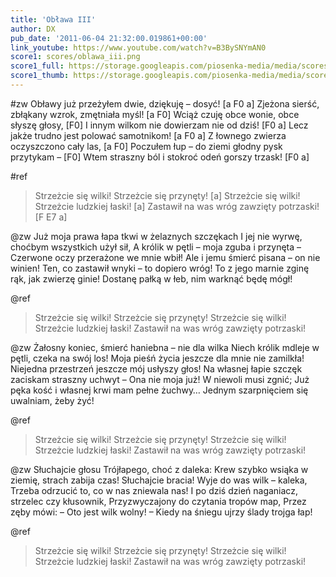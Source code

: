 ```yaml
---
title: 'Obława III'
author: DX
pub_date: '2011-06-04 21:32:00.019861+00:00'
link_youtube: https://www.youtube.com/watch?v=B3BySNYmAN0
score1: scores/oblawa_iii.png
score1_full: https://storage.googleapis.com/piosenka-media/media/scores/oblawa_iii.png
score1_thumb: https://storage.googleapis.com/piosenka-media/media/scores/oblawa_iii.png.180x0_q85_upscale.jpg
---
```


#zw
Obławy już przeżyłem dwie, dziękuję – dosyć! [a F0 a]
Zjeżona sierść, zbłąkany wzrok, zmętniała myśl! [a F0]
Wciąż czuję obce wonie, obce słyszę głosy, [F0]
I innym wilkom nie dowierzam nie od dziś! [F0 a]
Lecz jakże trudno jest polować samotnikom! [a F0 a]
Z łownego zwierza oczyszczono cały las, [a F0]
Poczułem łup – do ziemi głodny pysk przytykam – [F0]
Wtem straszny ból i stokroć odeń gorszy trzask! [F0 a]

#ref
>Strzeżcie się wilki! Strzeżcie się przynęty! [a]
>Strzeżcie się wilki! Strzeżcie ludzkiej łaski! [a]
>Zastawił na was wróg zawzięty potrzaski! [F E7 a]

@zw
Już moja prawa łapa tkwi w żelaznych szczękach
I jej nie wyrwę, choćbym wszystkich użył sił,
A królik w pętli – moja zguba i przynęta –
Czerwone oczy przerażone we mnie wbił!
Ale i jemu śmierć pisana – on nie winien!
Ten, co zastawił wnyki – to dopiero wróg!
To z jego marnie zginę rąk, jak zwierzę ginie!
Dostanę pałką w łeb, nim warknąć będę mógł!

@ref
>Strzeżcie się wilki! Strzeżcie się przynęty!
>Strzeżcie się wilki! Strzeżcie ludzkiej łaski!
>Zastawił na was wróg zawzięty potrzaski!

@zw
Żałosny koniec, śmierć haniebna – nie dla wilka
Niech królik mdleje w pętli, czeka na swój los!
Moja pieśń życia jeszcze dla mnie nie zamilkła!
Niejedna przestrzeń jeszcze mój usłyszy głos!
Na własnej łapie szczęk zaciskam straszny uchwyt –
Ona nie moja już! W niewoli musi zgnić;
Już pęka kość i własnej krwi mam pełne żuchwy…
Jednym szarpnięciem się uwalniam, żeby żyć!

@ref
>Strzeżcie się wilki! Strzeżcie się przynęty!
>Strzeżcie się wilki! Strzeżcie ludzkiej łaski!
>Zastawił na was wróg zawzięty potrzaski!

@zw
Słuchajcie głosu Trójłapego, choć z daleka:
Krew szybko wsiąka w ziemię, strach zabija czas!
Słuchajcie bracia! Wyje do was wilk – kaleka,
Trzeba odrzucić to, co w nas zniewala nas!
I po dziś dzień naganiacz, strzelec czy kłusownik,
Przyzwyczajony do czytania tropów map,
Przez zęby mówi: – Oto jest wilk wolny! –
Kiedy na śniegu ujrzy ślady trojga łap!

@ref
>Strzeżcie się wilki! Strzeżcie się przynęty!
>Strzeżcie się wilki! Strzeżcie ludzkiej łaski!
>Zastawił na was wróg zawzięty potrzaski!